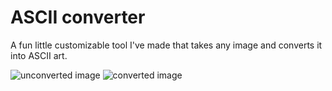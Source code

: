 # ASCII converter

A fun little customizable tool I've made that takes any image and converts it into ASCII art.

![unconverted image](https://i.imgur.com/Jap2Jgp.jpg)
![converted image](https://i.imgur.com/viO6Jtq.png)
